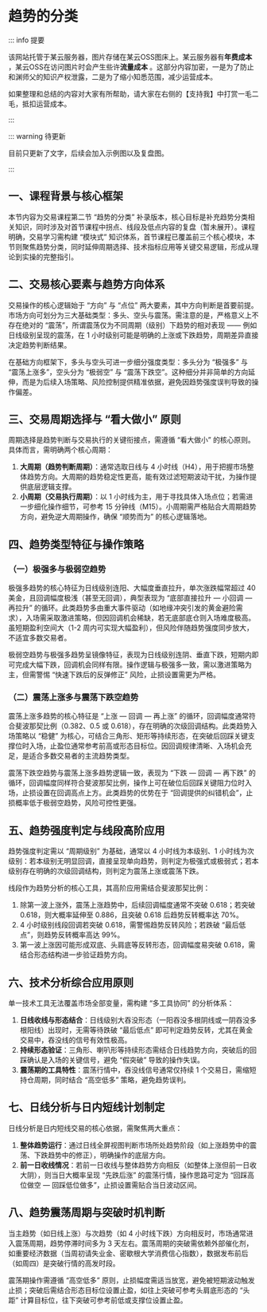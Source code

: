 # 趋势的分类

::: info 提要

该网站托管于某云服务器，图片存储在某云OSS图床上。某云服务器有**年费成本** ，某云OSS在访问图片时会产生些许**流量成本** 。这部分内容加密，一是为了防止和渊师父的知识产权泄露，二是为了缩小知悉范围，减少运营成本。

如果整理和总结的内容对大家有所帮助，请大家在右侧的【支持我】中打赏一毛二毛，抵扣运营成本。

:::

::: warning 待更新

目前只更新了文字，后续会加入示例图以及复盘图。

:::

## 一、课程背景与核心框架

本节内容为交易课程第二节 “趋势的分类” 补录版本，核心目标是补充趋势分类相关知识，同时涉及对首节课程中拐点、线段及低点内容的复盘（暂未展开）。课程明确，交易学习需构建 “模块式” 知识体系，首节课程已覆盖前三个核心模块，本节则聚焦趋势分类，同时延伸周期选择、技术指标应用等关键交易逻辑，形成从理论到实操的完整指引。

## 二、交易核心要素与趋势方向体系

交易操作的核心逻辑始于 “方向” 与 “点位” 两大要素，其中方向判断是首要前提。市场方向可划分为三大基础类型：多头、空头与震荡。需注意的是，严格意义上不存在绝对的 “震荡”，所谓震荡仅为不同周期（级别）下趋势的相对表现 —— 例如日线级别呈现的震荡，在 1 小时级别可能是明确的上涨或下跌趋势，周期差异直接决定趋势判断结果。

在基础方向框架下，多头与空头可进一步细分强度类型：多头分为 “极强多” 与 “震荡上涨多”，空头分为 “极弱空” 与 “震荡下跌空”。这种细分并非简单的方向延伸，而是为后续入场策略、风险控制提供精准依据，避免因趋势强度误判导致的操作偏差。

## 三、交易周期选择与 “看大做小” 原则

周期选择是趋势判断与交易执行的关键衔接点，需遵循 “看大做小” 的核心原则。具体而言，需明确两个核心周期：

1. **大周期（趋势判断周期）**：通常选取日线与 4 小时线（H4），用于把握市场整体趋势方向。大周期的趋势稳定性更高，能有效过滤短期波动干扰，为操作提供底层逻辑支撑。
2. **小周期（交易执行周期）**：以 1 小时线为主，用于寻找具体入场点位；若需进一步细化操作细节，可参考 15 分钟线（M15）。小周期需严格贴合大周期趋势方向，避免逆大周期操作，确保 “顺势而为” 的核心逻辑落地。

## 四、趋势类型特征与操作策略

### （一）极强多与极弱空趋势

极强多趋势的核心特征为日线级别连阳、大幅度垂直拉升，单次涨跌幅常超过 40 美金，且回调幅度极浅（甚至无回调），典型表现为 “底部直接拉升 — 小回调 — 再拉升” 的循环。此类趋势多由重大事件驱动（如地缘冲突引发的黄金避险需求），入场需采取激进策略，但因回调机会稀缺，若无底部底仓则入场难度极高。虽短期盈利空间大（1-2 周内可实现大幅盈利），但风险伴随趋势强度同步放大，不适宜多数交易者。

极弱空趋势与极强多趋势呈镜像特征，表现为日线级别连阴、垂直下跌，短期内即可完成大幅下跌，回调机会同样有限。操作逻辑与极强多一致，需以激进策略为主，但需警惕 “快速下跌后的反弹修正” 风险，止损设置需更为严格。

### （二）震荡上涨多与震荡下跌空趋势

震荡上涨多趋势的核心特征是 “上涨 — 回调 — 再上涨” 的循环，回调幅度通常符合斐波那契比例（0.382、0.5 或 0.618），存在明确的次级回调结构。此类趋势入场策略以 “稳健” 为核心，可结合三角形、矩形等持续形态，在突破后回踩关键支撑位时入场，止盈位通常参考前高或形态目标位。因回调规律清晰、入场机会充足，是适合多数交易者的主流趋势类型。

震荡下跌空趋势与震荡上涨多趋势逻辑一致，表现为 “下跌 — 回调 — 再下跌” 的循环，回调幅度同样符合斐波那契比例，操作上可在破位后回踩关键阻力位时入场，止损设置在回调高点上方。此类趋势的优势在于 “回调提供的纠错机会”，止损概率低于极弱空趋势，风险可控性更强。

## 五、趋势强度判定与线段高阶应用

趋势强度判定需以 “周期级别” 为基础，通常以 4 小时线为本级别、1 小时线为次级别：若本级别无明显回调，直接呈现单向趋势，则判定为极强式或极弱式；若本级别存在明确的次级回调结构，则判定为震荡上涨或震荡下跌。

线段作为趋势分析的核心工具，其高阶应用需结合斐波那契比例：

1. 除第一波上涨外，震荡上涨趋势中，后续回调幅度通常不突破 0.618；若突破 0.618，则大概率延伸至 0.886，且突破 0.618 后趋势反转概率达 70%。
2. 4 小时级别线段回调若突破 0.618，需警惕趋势反转风险；若跌破 “最后低点”，则趋势反转概率高达 99%。
3. 第一波上涨因可能形成双底、头肩底等反转形态，回调幅度易突破 0.618，需结合形态结构进一步验证趋势方向。

## 六、技术分析综合应用原则

单一技术工具无法覆盖市场全部变量，需构建 “多工具协同” 的分析体系：

1. **日线收线与形态结合**：日线级别大吞没形态（一阳吞没多根阴线或一阴吞没多根阳线）出现时，无需等待跌破 “最后低点” 即可判定趋势反转，尤其在黄金交易中，吞没线的信号有效性极高。
2. **持续形态验证**：三角形、喇叭形等持续形态需结合日线趋势方向，突破后的回踩确认是入场的关键信号，避免 “假突破” 导致的操作失误。
3. **震荡期的工具特性**：震荡行情中，吞没线信号通常仅持续 1 个交易日，需缩短持仓周期，同时结合 “高空低多” 策略，避免趋势误判。

## 七、日线分析与日内短线计划制定

日线分析是日内短线交易的核心依据，需聚焦两大重点：

1. **整体趋势运行**：通过日线全屏视图判断市场所处趋势阶段（如上涨趋势中的震荡、下跌趋势中的修正），明确操作的底层方向。
2. **前一日收线情况**：若前一日收线与整体趋势方向相反（如整体上涨但前一日收大阴），则当日大概率呈现 “先跌后涨” 的震荡行情，操作思路可定为 “回踩高位做空 — 回踩低位做多”，止损设置需贴合当日波动区间。

## 八、趋势震荡周期与突破时机判断

当主趋势（如日线上涨）与次趋势（如 4 小时线下跌）方向相反时，市场通常进入震荡周期，趋势停滞时间多为 3 天左右。震荡周期的突破需依赖外部催化剂，如重要经济数据（当周初请失业金、密歇根大学消费信心指数），数据发布前后（如周四）是突破行情的高发时段。

震荡期操作需遵循 “高空低多” 原则，止损幅度需适当放宽，避免被短期波动触发止损；突破后需结合形态目标位设置止盈，如往上突破可参考头肩底形态的 “头距” 计算目标位，往下突破可参考前低或支撑位设置止盈。

<!-- 总结成文章形式，分章节，然后用严肃方式去总结，不要说作者指出，视频指出。章节标题不要有很浓的ai味儿。 -->